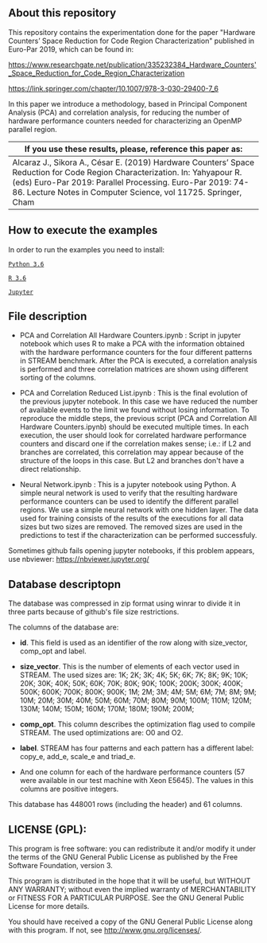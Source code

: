 ## About this repository

This repository contains the experimentation done for the paper "Hardware Counters’ Space Reduction for Code Region Characterization" published in Euro-Par 2019, which can be found in:

https://www.researchgate.net/publication/335232384_Hardware_Counters'_Space_Reduction_for_Code_Region_Characterization

https://link.springer.com/chapter/10.1007/978-3-030-29400-7_6

In this paper we introduce a methodology, based in Principal Component Analysis (PCA) and correlation analysis, for reducing the number of hardware performance counters needed for characterizing an OpenMP parallel region.

|**If you use these results, please, reference this paper as:**|
|-----------------------------------------------------------|
|Alcaraz J., Sikora A., César E. (2019) Hardware Counters’ Space Reduction for Code Region Characterization. In: Yahyapour R. (eds) Euro-Par 2019: Parallel Processing. Euro-Par 2019: 74-86. Lecture Notes in Computer Science, vol 11725. Springer, Cham|


## How to execute the examples

In order to run the examples you need to install:

[`Python 3.6`](https://www.python.org/downloads/)

[`R 3.6`](https://cran.r-project.org/)

[`Jupyter`](https://jupyter.org/)


## File description

* PCA and Correlation All Hardware Counters.ipynb :
	Script in jupyter notebook which uses R to make a PCA with the information obtained with the hardware performance counters for the four different patterns in STREAM benchmark.
	After the PCA is executed, a correlation analysis is performed and three correlation matrices are shown using different sorting of the columns.

* PCA and Correlation Reduced List.ipynb :
	This is the final evolution of the previous jupyter notebook. In this case we have reduced the number of available events to the limit we found without losing information.
	To reproduce the middle steps, the previous script (PCA and Correlation All Hardware Counters.ipynb) should be executed multiple times. In each execution, the user should look for correlated hardware performance counters and discard one if the correlation makes sense; i.e.: if L2 and branches are correlated, this correlation may appear because of the structure of the loops in this case. But L2 and branches don't have a direct relationship.
	
* Neural Network.ipynb :
	This is a jupyter notebook using Python. A simple neural network is used to verify that the resulting hardware performance counters can be used to identify the different parallel regions.
	We use a simple neural network with one hidden layer. The data used for training consists of the results of the executions for all data sizes but two sizes are removed. The removed sizes are used in the predictions to test if the characterization can be performed successfuly.

Sometimes github fails opening jupyter notebooks, if this problem appears, use nbviewer: https://nbviewer.jupyter.org/

## Database descriptopn

The database was compressed in zip format using winrar to divide it in three parts because of github's file size restrictions.

The columns of the database are:

* **id**. This field is used as an identifier of the row along with size_vector, comp_opt and label.

* **size_vector**. This is the number of elements of each vector used in STREAM. The used sizes are:
	1K; 2K; 3K; 4K; 5K; 6K; 7K; 8K; 9K; 10K; 20K; 30K; 40K; 50K; 60K; 70K; 80K; 90K; 100K; 200K; 300K; 400K; 500K; 600K; 700K; 800K; 900K; 1M; 2M; 3M; 4M; 5M; 6M; 7M; 8M; 9M; 10M; 20M; 30M; 40M; 50M; 60M; 70M; 80M; 90M; 100M; 110M; 120M; 130M; 140M; 150M; 160M; 170M; 180M; 190M; 200M;

* **comp_opt**. This column describes the optimization flag used to compile STREAM. The used optimizations are: O0 and O2.

* **label**. STREAM has four patterns and each pattern has a different label: copy_e, add_e, scale_e and triad_e. 

* And one column for each of the hardware performance counters (57 were available in our test machine with Xeon E5645). The values in this columns are positive integers.

This database has 448001 rows (including the header) and 61 columns.

## LICENSE (GPL):

This program is free software: you can redistribute it and/or modify it under the terms of the GNU General Public License as published by the Free Software Foundation, version 3.

This program is distributed in the hope that it will be useful, but WITHOUT ANY WARRANTY; without even the implied warranty of MERCHANTABILITY or FITNESS FOR A PARTICULAR PURPOSE. See the GNU General Public License for more details.
 
You should have received a copy of the GNU General Public License along with this program. If not, see <http://www.gnu.org/licenses/>.
